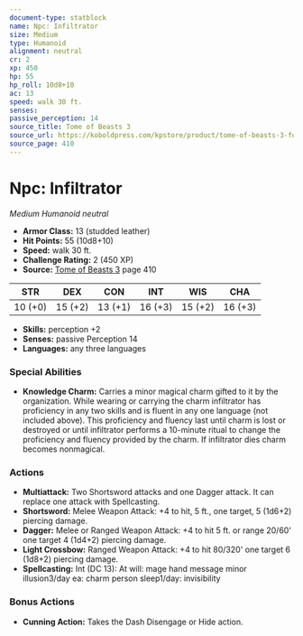```yaml
---
document-type: statblock
name: Npc: Infiltrator
size: Medium
type: Humanoid
alignment: neutral
cr: 2
xp: 450
hp: 55
hp_roll: 10d8+10
ac: 13
speed: walk 30 ft.
senses: 
passive_perception: 14
source_title: Tome of Beasts 3
source_url: https://koboldpress.com/kpstore/product/tome-of-beasts-3-for-5th-edition/
source_page: 410
---
```


# Npc: Infiltrator

*Medium* *Humanoid* *neutral*

- **Armor Class:** 13 (studded leather)
- **Hit Points:** 55 (10d8+10)
- **Speed:** walk 30 ft.
- **Challenge Rating:** 2 (450 XP)
- **Source:** [Tome of Beasts 3](https://koboldpress.com/kpstore/product/tome-of-beasts-3-for-5th-edition/) page 410

| STR | DEX | CON | INT | WIS | CHA |
| --- | --- | --- | --- | --- | --- |
| 10 (+0) | 15 (+2) | 13 (+1) | 16 (+3) | 15 (+2) | 16 (+3) |

- **Skills:** perception +2
- **Senses:** passive Perception 14
- **Languages:** any three languages

### Special Abilities

- **Knowledge Charm:** Carries a minor magical charm gifted to it by the organization. While wearing or carrying the charm infiltrator has proficiency in any two skills and is fluent in any one language (not included above). This proficiency and fluency last until charm is lost or destroyed or until infiltrator performs a 10-minute ritual to change the proficiency and fluency provided by the charm. If infiltrator dies charm becomes nonmagical.

### Actions

- **Multiattack:** Two Shortsword attacks and one Dagger attack. It can replace one attack with Spellcasting.
- **Shortsword:** Melee Weapon Attack: +4 to hit, 5 ft., one target, 5 (1d6+2) piercing damage.
- **Dagger:** Melee or Ranged Weapon Attack: +4 to hit 5 ft. or range 20/60' one target 4 (1d4+2) piercing damage.
- **Light Crossbow:** Ranged Weapon Attack: +4 to hit 80/320' one target 6 (1d8+2) piercing damage.
- **Spellcasting:** Int (DC 13): At will: mage hand message minor illusion3/day ea: charm person sleep1/day: invisibility

### Bonus Actions

- **Cunning Action:** Takes the Dash Disengage or Hide action.
